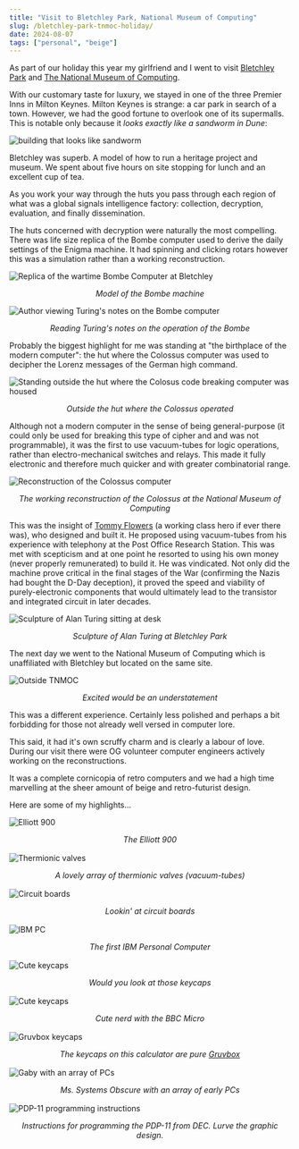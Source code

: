 ```yaml
---
title: "Visit to Bletchley Park, National Museum of Computing"
slug: /bletchley-park-tnmoc-holiday/
date: 2024-08-07
tags: ["personal", "beige"]
---
```


As part of our holiday this year my girlfriend and I went to visit
[Bletchley Park](https://bletchleypark.org.uk/) and
[The National Museum of Computing](https://www.tnmoc.org/).

With our customary taste for luxury, we stayed in one of the three Premier Inns
in Milton Keynes. Milton Keynes is strange: a car park in search of a town.
However, we had the good fortune to overlook one of its supermalls. This is
notable only because it _looks exactly like a sandworm in Dune_:

![building that looks like sandworm](./img/mk-worm.jpg)

Bletchley was superb. A model of how to run a heritage project and museum. We
spent about five hours on site stopping for lunch and an excellent cup of tea.

As you work your way through the huts you pass through each region of what was a
global signals intelligence factory: collection, decryption, evaluation, and
finally dissemination.

The huts concerned with decryption were naturally the most compelling. There was
life size replica of the Bombe computer used to derive the daily settings of the
Enigma machine. It had spinning and clicking rotars however this was a
simulation rather than a working reconstruction.

![Replica of the wartime Bombe Computer at Bletchley](../posts/img/bombe-at-bletchley.jpg)

<div style="text-align:center">
<i>Model of the Bombe machine</i>
</div>

![Author viewing Turing's notes on the Bombe computer](../posts/img/turing-notes-bombe.jpg)

<div style="text-align:center">
<i>Reading Turing's notes on the operation of the Bombe</i>
</div>

Probably the biggest highlight for me was standing at "the birthplace of the
modern computer": the hut where the Colossus computer was used to decipher the
Lorenz messages of the German high command.

![Standing outside the hut where the Colosus code breaking computer was
housed](../posts/img/colossus-birthplace-bletcley.jpg)

<div style="text-align:center">
<i>Outside the hut where the Colossus operated</i>
</div>

Although not a modern computer in the sense of being general-purpose (it could
only be used for breaking this type of cipher and and was not programmable), it
was the first to use vacuum-tubes for logic operations, rather than
electro-mechanical switches and relays. This made it fully electronic and
therefore much quicker and with greater combinatorial range.

![Reconstruction of the Colossus computer](../posts/img/colossos-reconstruction.jpg)

<div style="text-align:center">
<i>The working reconstruction of the Colossus at the National Museum of
        Computing</i>
</div>

This was the insight of
[Tommy Flowers](https://en.wikipedia.org/wiki/Tommy_Flowers) (a working class
hero if ever there was), who designed and built it. He proposed using
vacuum-tubes from his experience with telephony at the Post Office Research
Station. This was met with scepticism and at one point he resorted to using his
own money (never properly remunerated) to build it. He was vindicated. Not only
did the machine prove critical in the final stages of the War (confirming the
Nazis had bought the D-Day deception), it proved the speed and viability of
purely-electronic components that would ultimately lead to the transistor and
integrated circuit in later decades.

![Sculpture of Alan Turing sitting at desk](./img/turing_sculpture.jpg)

<div style="text-align:center">
<i>Sculpture of Alan Turing at Bletchley Park</i>
</div>

The next day we went to the National Museum of Computing which is unaffiliated
with Bletchley but located on the same site.

![Outside TNMOC](./img/outside-tmoc.jpg)

<div style="text-align:center">
<i>Excited would be an understatement</i>
</div>

This was a different experience. Certainly less polished and perhaps a bit
forbidding for those not already well versed in computer lore.

This said, it had it's own scruffy charm and is clearly a labour of love. During
our visit there were OG volunteer computer engineers actively working on the
reconstructions.

It was a complete cornicopia of retro computers and we had a high time
marvelling at the sheer amount of beige and retro-futurist design.

Here are some of my highlights...

![Elliott 900](./img/elliott-900.jpg)

<div style="text-align:center; margin-bottom:1rem">
<i>The Elliott 900</i>
</div>

![Thermionic valves](./img/thermionic-valves.jpg)

<div style="text-align:center; margin-bottom:1rem">
<i>A lovely array of thermionic valves (vacuum-tubes)</i>
</div>

![Circuit boards](./img/circuit-boards.jpg)

<div style="text-align:center; margin-bottom:1rem">
<i>Lookin' at circuit boards</i>
</div>

![IBM PC](./img/ibm-pc.jpg)

<div style="text-align:center; margin-bottom:1rem">
<i>The first IBM Personal Computer</i>
</div>

![Cute keycaps](./img/keycaps.jpg)

<div style="text-align:center; margin-bottom:1rem">
<i>Would you look at those keycaps</i>
</div>

![Cute keycaps](./img/gaby-bbc-micro.jpg)

<div style="text-align:center; margin-bottom:1rem">
<i>Cute nerd with the BBC Micro</i>
</div>

![Gruvbox keycaps](./img/gruvbox_calculator.jpg)

<div style="text-align:center; margin-bottom:1rem">
<i>The keycaps on this calculator are pure <a href="https://github.com/morhetz/gruvbox">Gruvbox</a></i>
</div>

![Gaby with an array of PCs](./img/gaby-with-pcs-again.jpg)

<div style="text-align:center; margin-bottom:1rem">
<i>Ms. Systems Obscure with an array of early PCs</i>
</div>

![PDP-11 programming instructions](./img/pdp-decompressed.jpg)

<div style="text-align:center; margin-bottom:1rem">
<i>Instructions for programming the PDP-11 from DEC. Lurve the graphic design.</i>
</div>
